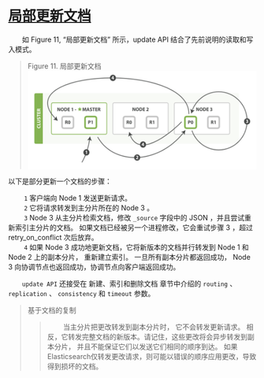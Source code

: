 # [局部更新文档](05_partial_updates_document.md) 
&emsp;&emsp;如 Figure 11, “局部更新文档” 所示，update API 结合了先前说明的读取和写入模式。 
>Figure 11. 局部更新文档
<img src="./images/11_partial_updates_document.png" width = "800" height = "200" 
alt="局部更新文档" align=center />

以下是部分更新一个文档的步骤：

&emsp;&emsp; `1` 客户端向 Node 1 发送更新请求。    
&emsp;&emsp; `2` 它将请求转发到主分片所在的 Node 3 。     
&emsp;&emsp; `3` Node 3 从主分片检索文档，修改 `_source` 字段中的 JSON ，并且尝试重新索引主分片的文档。 
如果文档已经被另一个进程修改，它会重试步骤 3 ，超过 retry_on_conflict 次后放弃。   
&emsp;&emsp; `4` 如果 Node 3 成功地更新文档，它将新版本的文档并行转发到 Node 1 和 Node 2 上的副本分片，
重新建立索引。 一旦所有副本分片都返回成功， Node 3 向协调节点也返回成功，协调节点向客户端返回成功。    


&emsp;&emsp;`update API` 还接受在 新建、索引和删除文档 
章节中介绍的 `routing` 、 `replication` 、 `consistency` 和 `timeout` 参数。
>基于文档的复制
>>&emsp;&emsp; 当主分片把更改转发到副本分片时， 它不会转发更新请求。 相反，它转发完整文档的新版本。请记住，这些更改将会异步转发到副本分片，
并且不能保证它们以发送它们相同的顺序到达。 如果Elasticsearch仅转发更改请求，则可能以错误的顺序应用更改，导致得到损坏的文档。